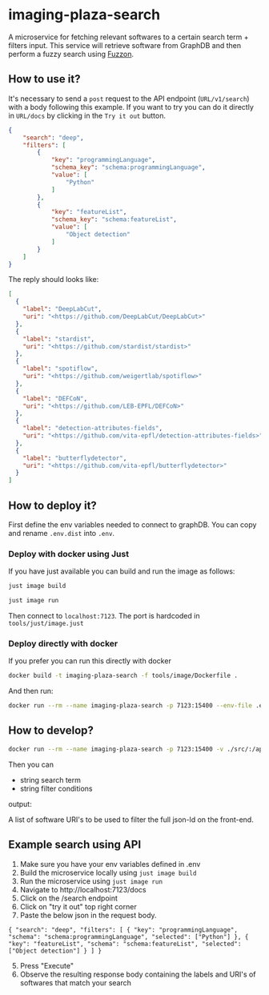 # imaging-plaza-search

A microservice for fetching relevant softwares to a certain search term + filters input. This service will retrieve software from GraphDB and then perform a fuzzy search using [Fuzzon]().

## How to use it?

It's necessary to send a `post` request to the API endpoint (`URL/v1/search`) with a body following this example. If you want to try you can do it directly in `URL/docs` by clicking in the `Try it out` button. 

```json
{
    "search": "deep",
    "filters": [
        {
            "key": "programmingLanguage",
            "schema_key": "schema:programmingLanguage",
            "value": [
                "Python"
            ]
        },
        {
            "key": "featureList",
            "schema_key": "schema:featureList",
            "value": [
                "Object detection"
            ]
        }
    ]
}
```

The reply should looks like: 

```json
[
  {
    "label": "DeepLabCut",
    "uri": "<https://github.com/DeepLabCut/DeepLabCut>"
  },
  {
    "label": "stardist",
    "uri": "<https://github.com/stardist/stardist>"
  },
  {
    "label": "spotiflow",
    "uri": "<https://github.com/weigertlab/spotiflow>"
  },
  {
    "label": "DEFCoN",
    "uri": "<https://github.com/LEB-EPFL/DEFCoN>"
  },
  {
    "label": "detection-attributes-fields",
    "uri": "<https://github.com/vita-epfl/detection-attributes-fields>"
  },
  {
    "label": "butterflydetector",
    "uri": "<https://github.com/vita-epfl/butterflydetector>"
  }
]
```

## How to deploy it?

First define the env variables needed to connect to graphDB. You can copy and rename `.env.dist` into `.env`.

### Deploy with docker using Just

If you have just available you can build and run the image as follows:

```bash
just image build
```

```bash
just image run
```

Then connect to `localhost:7123`. The port is hardcoded in `tools/just/image.just`

### Deploy directly with docker

If you prefer you can run this directly with docker

```bash
docker build -t imaging-plaza-search -f tools/image/Dockerfile .
```

And then run:

```bash
docker run --rm --name imaging-plaza-search -p 7123:15400 --env-file .env imaging-plaza-search
```

## How to develop?

```bash
docker run --rm --name imaging-plaza-search -p 7123:15400 -v ./src/:/app/src --env-file .env imaging-plaza-search
```



Then you can

- string search term
- string filter conditions

output:

A list of software URI's to be used to filter the full json-ld on the front-end.



## Example search using API
1. Make sure you have your env variables defined in .env
2. Build the microservice locally using `just image build`
3. Run the microservice using `just image run`
3. Navigate to http://localhost:7123/docs
4. Click on the /search endpoint
5. Click on "try it out" top right corner
6. Paste the below json in the request body.

```
{ "search": "deep", "filters": [ { "key": "programmingLanguage", "schema": "schema:programmingLanguage", "selected": ["Python"] }, { "key": "featureList", "schema": "schema:featureList", "selected": ["Object detection"] } ] }
```
5. Press "Execute" 
6. Observe the resulting response body containing the labels and URI's of softwares that match your search
